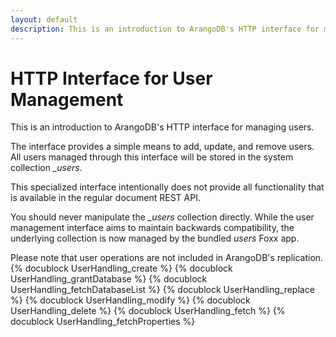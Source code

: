 ```yaml
---
layout: default
description: This is an introduction to ArangoDB's HTTP interface for managing users
---
```

HTTP Interface for User Management
==================================

This is an introduction to ArangoDB's HTTP interface for managing users.

The interface provides a simple means to add, update, and remove users.  All
users managed through this interface will be stored in the system collection
*_users*.

This specialized interface intentionally does not provide all functionality that
is available in the regular document REST API.

You should never manipulate the *_users* collection directly. While
the user management interface aims to maintain backwards
compatibility, the underlying collection is now managed by the bundled
*users* Foxx app.

Please note that user operations are not included in ArangoDB's replication.
{% docublock UserHandling_create %}
{% docublock UserHandling_grantDatabase %}
{% docublock UserHandling_fetchDatabaseList %}
{% docublock UserHandling_replace %}
{% docublock UserHandling_modify %}
{% docublock UserHandling_delete %}
{% docublock UserHandling_fetch %}
{% docublock UserHandling_fetchProperties %}
